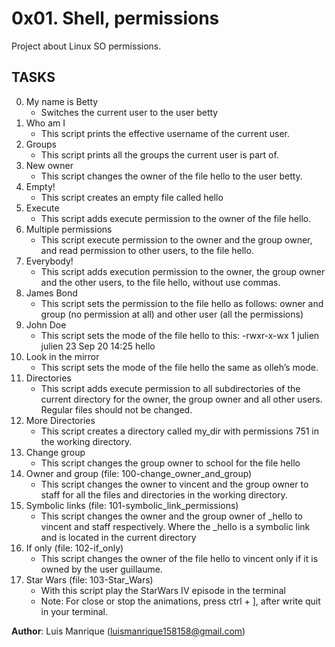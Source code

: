 # 0x01. Shell, permissions
Project about Linux SO permissions.

## TASKS

0. My name is Betty
	- Switches the current user to the user betty
1. Who am I
	- This script prints the effective username of the current user.
2. Groups
	- This script prints all the groups the current user is part of.
3. New owner
	- This script changes the owner of the file hello to the user betty.
4. Empty!
	- This script creates an empty file called hello
5. Execute
	- This script adds execute permission to the owner of the file hello.
6. Multiple permissions
	- This script execute permission to the owner and the group owner, and read permission to other users, to the file hello.
7. Everybody!
	- This script adds execution permission to the owner, the group owner and the other users, to the file hello, without use commas.
8. James Bond
	- This script sets the permission to the file hello as follows: owner and group (no permission at all) and other user (all the permissions)
9. John Doe
	- This script sets the mode of the file hello to this: -rwxr-x-wx 1 julien julien 23 Sep 20 14:25 hello
10. Look in the mirror
	- This script sets the mode of the file hello the same as olleh’s mode.
11. Directories
	- This script adds execute permission to all subdirectories of the current directory for the owner, the group owner and all other users. Regular files should not be changed.
12. More Directories
	- This script creates a directory called my_dir with permissions 751 in the working directory.
13. Change group
	- This script changes the group owner to school for the file hello
14. Owner and group (file: 100-change_owner_and_group)
	- This script changes the owner to vincent and the group owner to staff for all the files and directories in the working directory.
15. Symbolic links (file: 101-symbolic_link_permissions)
	- This script changes the owner and the group owner of _hello to vincent and staff respectively. Where the _hello is a symbolic link and is located in the current directory
16. If only (file: 102-if_only)
	- This script changes the owner of the file hello to vincent only if it is owned by the user guillaume.
17. Star Wars (file: 103-Star_Wars)
	- With this script play the StarWars IV episode in the terminal
	- Note: For close or stop the animations, press ctrl + ], after write quit in your terminal.

**Author**:
Luis Manrique (luismanrique158158@gmail.com)
